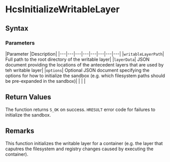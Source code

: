 # HcsInitializeWritableLayer

## Syntax

### Parameters
|Parameter     |Description|
|---|---|---|---|---|---|---|---| 
|`writableLayerPath`| Full path to the root directory of the writable layer|
|`layerData`| JSON document providing the locations of the antecedent layers that are used by teh writable layer|
|`options`| Optional JSON document specifying the options for how to initialize the sandbox (e.g. which filesystem paths should be pre-expanded in the sandbox)|
|    |    | 



## Return Values

The function returns `S_OK` on success. `HRESULT` error code for failures to initialize the sandbox.

## Remarks
This function initializes the writable layer for a container (e.g. the layer that caputres the filesystem and registry changes caused by executing the container).